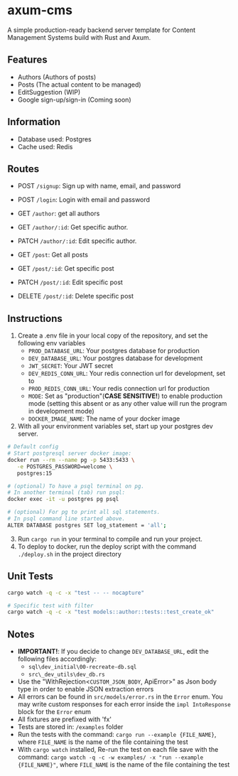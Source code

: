 # axum-cms
A simple production-ready backend server template for Content Management Systems build with Rust and Axum.

## Features
- Authors (Authors of posts)
- Posts (The actual content to be managed)
- EditSuggestion (WIP)
- Google sign-up/sign-in (Coming soon)

## Information
- Database used: Postgres
- Cache used: Redis

## Routes
- POST `/signup`: Sign up with name, email, and password
- POST `/login`: Login with email and password
- GET `/author`: get all authors
- GET `/author/:id`: Get specific author.
- PATCH `/author/:id`: Edit specific author.

- GET `/post`: Get all posts
- GET `/post/:id`: Get specific post
- PATCH `/post/:id`: Edit specific post
- DELETE `/post/:id`: Delete specific post

## Instructions
1. Create a .env file in your local copy of the repository, and set the following env variables
	- `PROD_DATABASE_URL`: Your postgres database for production
	- `DEV_DATABASE_URL`: Your postgres database for development
	- `JWT_SECRET`: Your JWT secret
	- `DEV_REDIS_CONN_URL`: Your redis connection url for development, set to 
	- `PROD_REDIS_CONN_URL`: Your redis connection url for production
	- `MODE`: Set as "production"(**CASE SENSITIVE!**) to enable production mode (setting this absent or as any other value will run the program in development mode)
	- `DOCKER_IMAGE_NAME`: The name of your docker image
2. With all your environment variables set, start up your postgres dev server.
```sh
# Default config
# Start postgresql server docker image:
docker run --rm --name pg -p 5433:5433 \
   -e POSTGRES_PASSWORD=welcome \
   postgres:15

# (optional) To have a psql terminal on pg. 
# In another terminal (tab) run psql:
docker exec -it -u postgres pg psql

# (optional) For pg to print all sql statements.
# In psql command line started above.
ALTER DATABASE postgres SET log_statement = 'all';
```

3. Run `cargo run` in your terminal to compile and run your project.
4. To deploy to docker, run the deploy script with the command `./deploy.sh` in the project directory

## Unit Tests
```sh
cargo watch -q -c -x "test -- -- nocapture"

# Specific test with filter
cargo watch -q -c -x "test models::author::tests::test_create_ok"
```

## Notes
- **IMPORTANT!**: If you decide to change `DEV_DATABASE_URL`, edit the following files accordingly:
	- `sql\dev_initial\00-recreate-db.sql`
	- `src\_dev_utils\dev_db.rs`
- Use the "WithRejection\<`CUSTOM_JSON_BODY`, ApiError>" as Json body type in order to enable JSON extraction errors
- All errors can be found in `src/models/error.rs` in the `Error` enum. You may write custom responses for each error inside the `impl IntoResponse` block for the `Error` enum
- All fixtures are prefixed with 'fx'
- Tests are stored in: `/examples` folder 
- Run the tests with the command: `cargo run --example {FILE_NAME}`, where `FILE_NAME` is the name of the file containing the test
- With `cargo watch` installed, Re-run the test on each file save with the command: `cargo watch -q -c -w examples/ -x "run --example {FILE_NAME}"`, where `FILE_NAME` is the name of the file containing the test